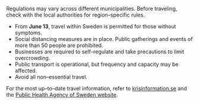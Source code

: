 Regulations may vary across different municipalities. Before traveling, check with the local authorities for region–specific rules.

- From **June 13**, travel within Sweden is permitted for those without symptoms.
- Social distancing measures are in place. Public gatherings and events of more than 50 people are prohibited.
- Businesses are required to self–regulate and take precautions to limit overcrowding.
- Public transport is operational, but frequency and capacity may be affected.
- Avoid all non–essential travel.

For the most up–to–date travel information, refer to [krisinformation.se](https://www.krisinformation.se/en/hazards-and-risks/disasters-and-incidents/2020/official-information-on-the-new-coronavirus/visiting-sweden-during-the-covid-19-pandemic) and the [Public Health Agency of Sweden website](https://www.folkhalsomyndigheten.se/the-public-health-agency-of-sweden/communicable-disease-control/covid-19/).
